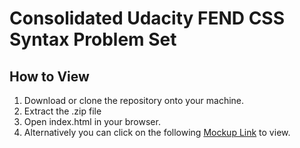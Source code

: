 # Consolidated Udacity FEND CSS Syntax Problem Set

## How to View
1. Download or clone the repository onto your machine.
2. Extract the .zip file
3. Open index.html in your browser.
4. Alternatively you can click on the following [Mockup Link](https://jsoto3000.github.io/js-mockup-to-article-master/ "CSS Syntax Problem Set Link") to view.